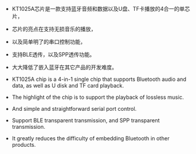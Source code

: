 

* KT1025A芯片是一款支持蓝牙音频和数据以及U盘、TF卡播放的4合一的单芯片，

* 芯片的亮点在支持无损音乐的播放，

* 以及简单明了的串口控制功能，

* 支持BLE透传，以及SPP透传功能。

* 大大降低了嵌入蓝牙在其它产品的开发难度。

* KT1025A chip is a 4-in-1 single chip that supports Bluetooth audio and data, as well as U disk and TF card playback.

* The highlight of the chip is to support the playback of lossless music.

* And simple and straightforward serial port control.

* Support BLE transparent transmission, and SPP transparent transmission.

* It greatly reduces the difficulty of embedding Bluetooth in other products.